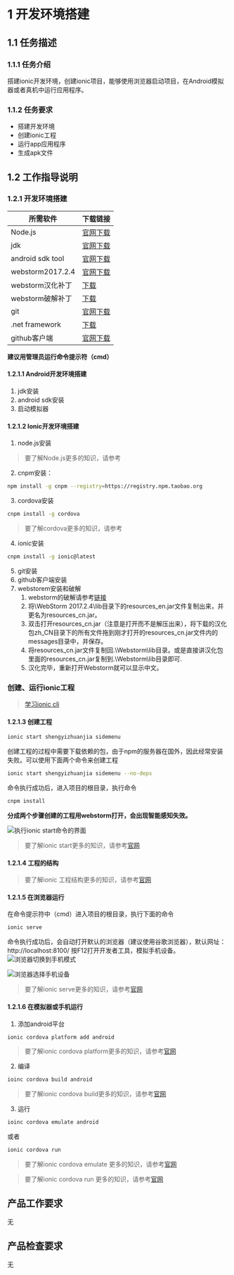# 1 开发环境搭建
## 1.1 任务描述
### 1.1.1 任务介绍
搭建ionic开发环境，创建ionic项目，能够使用浏览器启动项目，在Android模拟器或者真机中运行应用程序。
### 1.1.2 任务要求
- 搭建开发环境
- 创建ionic工程
- 运行app应用程序
- 生成apk文件
## 1.2 工作指导说明
### 1.2.1 开发环境搭建

所需软件 | 下载链接
---|---
Node.js | [官网下载](https://nodejs.org/dist/v6.11.4/node-v6.11.4-x64.msi)
jdk | [官网下载](http://download.oracle.com/otn-pub/java/jdk/8u151-b12/e758a0de34e24606bca991d704f6dcbf/jdk-8u151-windows-x64.exe)
android sdk tool | [官网下载]()
webstorm2017.2.4 | [官网下载](https://download.jetbrains.com/webstorm/WebStorm-2017.2.4.exe)
webstorm汉化补丁 | [下载](http://down-www.7down.net/soft/W/webstorm2017hhbd.rar)
webstorm破解补丁 | [下载](http://idea.lanyus.com/jar/JetbrainsCrack-2.6.10-release-enc.jar)
git | [官网下载](https://github.com/git-for-windows/git/releases/download/v2.14.2.windows.3/Git-2.14.2.3-64-bit.exe)
.net framework | [下载]()
github客户端 | [官网下载](https://desktop.githubusercontent.com/releases/1.0.4-6e5e9664/GitHubDesktopSetup.exe)

**建议用管理员运行命令提示符（cmd）**

#### 1.2.1.1 Android开发环境搭建
1. jdk安装
2. android sdk安装
3. 启动模拟器
#### 1.2.1.2 Ionic开发环境搭建
1. node.js安装
> 要了解Node.js更多的知识，请参考[]()
2. cnpm安装：
```bash
npm install -g cnpm --registry=https://registry.npm.taobao.org
```
3. cordova安装
```bash
cnpm install -g cordova
```
> 要了解cordova更多的知识，请参考[]()

4. ionic安装
```bash
cnpm install -g ionic@latest
```
5. git安装
6. github客户端安装
7. webstorem安装和破解
    1. webstorm的破解请参考[链接](http://blog.csdn.net/voke_/article/details/76418116)
    2. 将\WebStorm 2017.2.4\lib目录下的resources_en.jar文件复制出来，并更名为resources_cn.jar。
    3. 双击打开resources_cn.jar（注意是打开而不是解压出来），将下载的汉化包zh_CN目录下的所有文件拖到刚才打开的resources_cn.jar文件内的messages目录中，并保存。
    4. 将resources_cn.jar文件复制回.\Webstorm\lib目录。或是直接讲汉化包里面的resources_cn.jar复制到.\Webstorm\lib目录即可.
    5. 汉化完毕，重新打开Webstorm就可以显示中文。
### 创建、运行ionic工程
> [学习ionic cli](http://ionicframework.com/docs/cli/)
#### 1.2.1.3 创建工程
```bash
ionic start shengyizhuanjia sidemenu
```
创建工程的过程中需要下载依赖的包，由于npm的服务器在国外，因此经常安装失败。可以使用下面两个命令来创建工程
```bash
ionic start shengyizhuanjia sidemenu --no-deps
```
命令执行成功后，进入项目的根目录，执行命令
```bash
cnpm install
```
**分成两个步骤创建的工程用webstorm打开，会出现智能感知失效。**

![执行ionic start命令的界面](https://github.com/chizhibiao/shengyizhuanjia-ionic3/raw/master/doc/images/ionic_start1.PNG)
> 要了解ionic start更多的知识，请参考[官网](http://ionicframework.com/docs/cli/start/)

#### 1.2.1.4 工程的结构

> 要了解ionic 工程结构更多的知识，请参考[官网](http://ionicframework.com/docs//intro/tutorial/project-structure/)

#### 1.2.1.5 在浏览器运行
在命令提示符中（cmd）进入项目的根目录，执行下面的命令
```bash
ionic serve
```
命令执行成功后，会自动打开默认的浏览器（建议使用谷歌浏览器），默认网址：http://localhost:8100/
按F12打开开发者工具，模拟手机设备。
![浏览器切换到手机模式](https://github.com/chizhibiao/shengyizhuanjia-ionic3/raw/master/doc/images/chrome_toggle_device.PNG)

![浏览器选择手机设备](https://github.com/chizhibiao/shengyizhuanjia-ionic3/raw/master/doc/images/chrome_select_device.PNG)

> 要了解ionic serve更多的知识，请参考[官网](http://ionicframework.com/docs/cli/serve/)
#### 1.2.1.6 在模拟器或手机运行
1. 添加android平台
```bash
ionic cordova platform add android
```
> 要了解ionic cordova platform更多的知识，请参考[官网](http://ionicframework.com/docs/cli/cordova/platform/)
2. 编译
```bash
ioinc cordova build android
```
> 要了解ionic cordova build更多的知识，请参考[官网](http://ionicframework.com/docs/cli/cordova/build/)
3. 运行
```bash
ioinc cordova emulate android
```
或者
```bash
ionic cordova run
```
> 要了解ionic cordova emulate 更多的知识，请参考[官网](http://ionicframework.com/docs/cli/cordova/emulate/)

> 要了解ionic cordova run 更多的知识，请参考[官网](http://ionicframework.com/docs/cli/cordova/run/)
## 产品工作要求
无
## 产品检查要求
无

